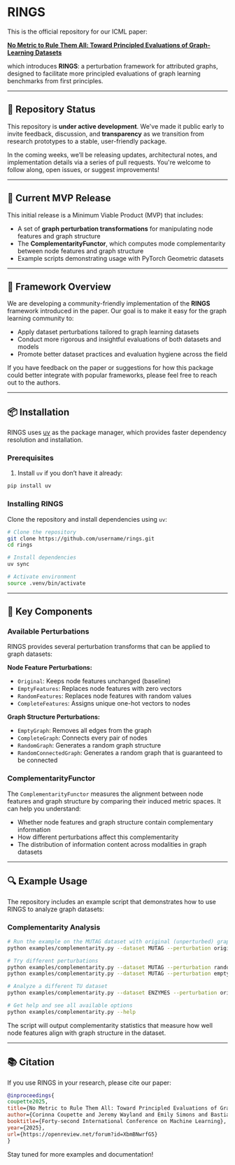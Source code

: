 # RINGS

This is the official repository for our ICML paper:

**[No Metric to Rule Them All: Toward Principled Evaluations of Graph-Learning Datasets](https://arxiv.org/abs/2502.02379)**

which introduces **RINGS**: a perturbation framework for attributed graphs, designed to facilitate more principled evaluations of graph learning benchmarks from first principles.

---

## 🚧 Repository Status

This repository is **under active development**.
We've made it public early to invite feedback, discussion, and **transparency** as we transition from research prototypes to a stable, user-friendly package.

In the coming weeks, we’ll be releasing updates, architectural notes, and implementation details via a series of pull requests. You're welcome to follow along, open issues, or suggest improvements!

---

## 🚀 Current MVP Release

This initial release is a Minimum Viable Product (MVP) that includes:

- A set of **graph perturbation transformations** for manipulating node features and graph structure
- The **ComplementarityFunctor**, which computes mode complementarity between node features and graph structure
- Example scripts demonstrating usage with PyTorch Geometric datasets

---

## 💍 Framework Overview

We are developing a community-friendly implementation of the **RINGS** framework introduced in the paper. Our goal is to make it easy for the graph learning community to:

- Apply dataset perturbations tailored to graph learning datasets
- Conduct more rigorous and insightful evaluations of both datasets and models
- Promote better dataset practices and evaluation hygiene across the field

If you have feedback on the paper or suggestions for how this package could better integrate with popular frameworks, please feel free to reach out to the authors.

---

## 📦 Installation

RINGS uses [uv](https://github.com/astral-sh/uv) as the package manager, which provides faster dependency resolution and installation.

### Prerequisites

1. Install `uv` if you don’t have it already:

```bash
pip install uv
```

### Installing RINGS

Clone the repository and install dependencies using `uv`:

```bash
# Clone the repository
git clone https://github.com/username/rings.git
cd rings

# Install dependencies
uv sync

# Activate environment
source .venv/bin/activate
```

---

## 🧹 Key Components

### Available Perturbations

RINGS provides several perturbation transforms that can be applied to graph datasets:

**Node Feature Perturbations:**

- `Original`: Keeps node features unchanged (baseline)
- `EmptyFeatures`: Replaces node features with zero vectors
- `RandomFeatures`: Replaces node features with random values
- `CompleteFeatures`: Assigns unique one-hot vectors to nodes

**Graph Structure Perturbations:**

- `EmptyGraph`: Removes all edges from the graph
- `CompleteGraph`: Connects every pair of nodes
- `RandomGraph`: Generates a random graph structure
- `RandomConnectedGraph`: Generates a random graph that is guaranteed to be connected

### ComplementarityFunctor

The `ComplementarityFunctor` measures the alignment between node features and graph structure by comparing their induced metric spaces. It can help you understand:

- Whether node features and graph structure contain complementary information
- How different perturbations affect this complementarity
- The distribution of information content across modalities in graph datasets

---

## 🔍 Example Usage

The repository includes an example script that demonstrates how to use RINGS to analyze graph datasets:

### Complementarity Analysis

```bash
# Run the example on the MUTAG dataset with original (unperturbed) graphs
python examples/complementarity.py --dataset MUTAG --perturbation original

# Try different perturbations
python examples/complementarity.py --dataset MUTAG --perturbation random-features
python examples/complementarity.py --dataset MUTAG --perturbation empty-graph

# Analyze a different TU dataset
python examples/complementarity.py --dataset ENZYMES --perturbation original

# Get help and see all available options
python examples/complementarity.py --help
```

The script will output complementarity statistics that measure how well node features align with graph structure in the dataset.

---

## 📚 Citation

If you use RINGS in your research, please cite our paper:

```bibtex
@inproceedings{
coupette2025,
title={No Metric to Rule Them All: Toward Principled Evaluations of Graph-Learning Datasets},
author={Corinna Coupette and Jeremy Wayland and Emily Simons and Bastian Rieck},
booktitle={Forty-second International Conference on Machine Learning},
year={2025},
url={https://openreview.net/forum?id=XbmBNwrfG5}
}
```

Stay tuned for more examples and documentation!
